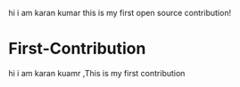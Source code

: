 hi i am karan kumar this is my first open source contribution!
															
# First-Contribution
hi i am karan kuamr ,This is my first contribution

